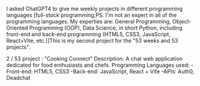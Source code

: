 I asked ChatGPT4 to give me weekly projects in different programming languages [full-stock programming;PS. I'm not an expert in all of the programming languages. My experties are: General Programming, Object-Oriented Programming (OOP), Data Science, in short Python, including front-end and back-end programming (HTML5, CSS3, JavaScript, React+Vite, etc.)]This is my second project for the "53 weeks and 53 projects". 

2 / 53 project : "Cooking Connect"
Description: A chat web application dedicated for food enthusiasts and chefs. 
Programming Languages used: -Front-end: HTML5, CSS3
                            -Back-end: JavaScript, React + Vite
                            -APIs: Auth0, Deadchat
